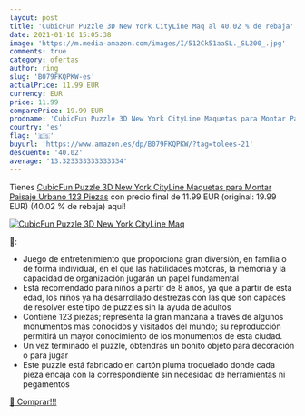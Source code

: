 ```yaml
---
layout: post
title: 'CubicFun Puzzle 3D New York CityLine Maq al 40.02 % de rebaja'
date: 2021-01-16 15:05:38
image: 'https://m.media-amazon.com/images/I/512Ck51aaSL._SL200_.jpg'
comments: true
category: ofertas
author: ring
slug: 'B079FKQPKW-es'
actualPrice: 11.99 EUR
currency: EUR
price: 11.99
comparePrice: 19.99 EUR
prodname: 'CubicFun Puzzle 3D New York CityLine Maquetas para Montar Paisaje Urbano  123 Piezas'
country: 'es'
flag: '🇪🇸'
buyurl: 'https://www.amazon.es/dp/B079FKQPKW/?tag=tolees-21'
descuento: '40.02'
average: '13.323333333333334'
---
```


Tienes [CubicFun Puzzle 3D New York CityLine Maquetas para Montar Paisaje Urbano  123 Piezas](https://www.amazon.es/dp/B079FKQPKW/?tag=tolees-21) con precio final de  11.99 EUR (original: 19.99 EUR) (40.02 %  de rebaja) aqui!

[![CubicFun Puzzle 3D New York CityLine Maq](https://m.media-amazon.com/images/I/512Ck51aaSL._SL200_.jpg)](https://www.amazon.es/dp/B079FKQPKW/?tag=tolees-21)

🔎:

- Juego de entretenimiento que proporciona gran diversión, en familia o de forma individual, en el que las habilidades motoras, la memoria y la capacidad de organización jugarán un papel fundamental
- Está recomendado para niños a partir de 8 años, ya que a partir de esta edad, los niños ya ha desarrollado destrezas con las que son capaces de resolver este tipo de puzzles sin la ayuda de adultos
- Contiene 123 piezas; representa la gran manzana a través de algunos monumentos más conocidos y visitados del mundo; su reproducción permitirá un mayor conocimiento de los monumentos de esta ciudad.
- Un vez terminado el puzzle, obtendrás un bonito objeto para decoración o para jugar
- Este puzzle está fabricado en cartón pluma troquelado donde cada pieza encaja con la correspondiente sin necesidad de herramientas ni pegamentos

[🛒 Comprar!!!](https://www.amazon.es/dp/B079FKQPKW/?tag=tolees-21)
